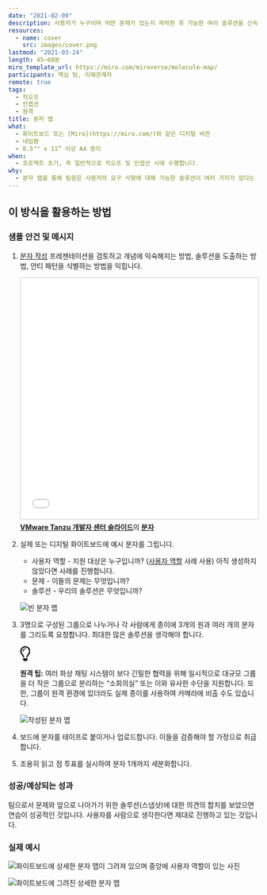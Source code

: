 ```yaml
---
date: "2021-02-09"
description: 사용자가 누구이며 어떤 문제가 있는지 파악한 후 가능한 여러 솔루션을 신속하게 만듭니다.
resources:
  - name: cover
    src: images/cover.png
lastmod: "2021-03-24"
length: 45~60분
miro_template_url: https://miro.com/miroverse/molecule-map/
participants: 핵심 팀, 이해관계자
remote: true
tags:
  - 킥오프
  - 인셉션
  - 원격
title: 분자 맵
what:
  - 화이트보드 또는 [Miro](https://miro.com/)와 같은 디지털 버전
  - 네임펜
  - 8.5"" x 11” 이상 A4 종이
when:
  - 프로젝트 초기, 즉 일반적으로 킥오프 및 인셉션 시에 수행합니다.
why:
  - 분자 맵을 통해 팀원은 사용자의 요구 사항에 대해 가능한 솔루션이 여러 가지가 있다는 점과 해당 사용자 및 요구 사항의 관계와 함께 솔루션을 잘 이해할 수 있습니다.
---
```


<h2 id="how-to-use-this-method">이 방식을 활용하는
방법</h2>

<div class="bg-gray-dark p-lg-5 p-3 mb-4"><div
class="col-lg-9"><h3
id="sample-agenda--prompts">샘플 안건 및 메시지</h3>

<ol>

<li>

<p><a
href="https://tanzu.vmware.com/content/vmware-tanzu-developer-center-slides/molecule"
target="_blank" rel="nofollow">분자 작성</a>
프레젠테이션을 검토하고 개념에 익숙해지는 방법, 솔루션을 도출하는 방법, 안티 패턴을 식별하는 방법을
익힙니다.</p>

<iframe
src="//www.slideshare.net/slideshow/embed_code/key/1wtb5448ncVV6E"
width="595" height="485" frameborder="0"
marginwidth="0" marginheight="0"
scrolling="no" style="border:1px solid #CCC;
border-width:1px; margin-bottom:5px; max-width: 100%;"
allowfullscreen> </iframe> <div
style="margin-bottom:5px"> <strong><a
href="https://www.slideshare.net/VMwareTanzu"
target="_blank">VMware Tanzu 개발자 센터
슬라이드</a></strong>의<strong> <a
href="//www.slideshare.net/VMwareTanzu/molecule-242998322"
title="분자"
target="_blank">분자</a></strong> </div>

</li>

<li>

<p>실제 또는 디지털 화이트보드에 예시 분자를 그립니다.</p>

<ul>

<li>사용자 역할 - 지원 대상은 누구입니까? (<a
href="https://tanzu.vmware.com/developer/practices/personas">사용자
역할</a> 사례 사용) 아직 생성하지 않았다면 사례를 진행합니다.</li>

<li>문제 - 이들의 문제는 무엇입니까?</li>

<li>솔루션 - 우리의 솔루션은 무엇입니까?</li>

</ul>

<p><img
src="https://tanzu.vmware.com/developer/practices/molecule-map/images/step-1.png"
alt="빈 분자 맵"  /></p>

</li>

<li>

<p>3명으로 구성된 그룹으로 나누거나 각 사람에게 종이에 3개의 원과 여러 개의 분자를 그리도록 요청합니다.
최대한 많은 솔루션을 생각해야 합니다.</p>

<div class="callout td-box--gray-darkest p-3 my-5
border-bottom border-right border-left border-top row"><div
class="col-1 row align-items-center
justify-content-center"><svg height="30"
aria-hidden="true" focusable="false"
data-prefix="far" data-icon="lightbulb"
role="img" xmlns="http://www.w3.org/2000/svg"
viewBox="0 0 352 512" class="svg-inline--fa
fa-lightbulb"><path fill="currentColor"
d="M176 80c-52.94 0-96 43.06-96 96 0 8.84 7.16 16 16 16s16-7.16
16-16c0-35.3 28.72-64 64-64 8.84 0 16-7.16 16-16s-7.16-16-16-16zM96.06
459.17c0 3.15.93 6.22 2.68 8.84l24.51 36.84c2.97 4.46 7.97 7.14 13.32
7.14h78.85c5.36 0 10.36-2.68 13.32-7.14l24.51-36.84c1.74-2.62 2.67-5.7
2.68-8.84l.05-43.18H96.02l.04 43.18zM176 0C73.72 0 0 82.97 0 176c0
44.37 16.45 84.85 43.56 115.78 16.64 18.99 42.74 58.8 52.42
92.16v.06h48v-.12c-.01-4.77-.72-9.51-2.15-14.07-5.59-17.81-22.82-64.77-62.17-109.67-20.54-23.43-31.52-53.15-31.61-84.14-.2-73.64
59.67-128 127.95-128 70.58 0 128 57.42 128 128 0 30.97-11.24
60.85-31.65 84.14-39.11 44.61-56.42 91.47-62.1 109.46a47.507 47.507 0
0 0-2.22 14.3v.1h48v-.05c9.68-33.37 35.78-73.18 52.42-92.16C335.55
260.85 352 220.37 352 176 352 78.8 273.2 0 176 0z"
class=""></path></svg></div><div
class="col-11"><p><strong>원격
팁:</strong> 여러 화상 채팅 시스템이 보다 긴밀한 협력을 위해 일시적으로 대규모 그룹을 더 작은 그룹으로
분리하는 “소회의실” 또는 이와 유사한 수단을 지원합니다. 또한, 그룹이 원격 환경에 있더라도 실제 종이를 사용하여 카메라에
비출 수도 있습니다.</p></div></div>

<p><img
src="https://tanzu.vmware.com/developer/practices/molecule-map/images/step-2.png"
alt="작성된 분자 맵"  /></p>

</li>

<li>

<p>보드에 분자를 테이프로 붙이거나 업로드합니다. 이들을 검증해야 할 가정으로 취급합니다.</p>

</li>

<li>

<p>조용히 읽고 점 투표를 실시하여 분자 1개까지 세분화합니다.</p>

</li>

</ol>

</div></div>

<div class="bg-gray-dark p-lg-5 p-3 mb-4"><div
class="col-lg-9"><h3
id="successexpected-outcomes">성공/예상되는 성과</h3>

<p>팀으로서 문제와 앞으로 나아가기 위한 솔루션(스냅샷)에 대한 의견의 합치를 보았으면 연습이 성공적인 것입니다.
사용자를 사람으로 생각한다면 제대로 진행하고 있는 것입니다.</div></div>

<div class="bg-gray-dark p-lg-5 p-3 mb-4"><div
class="col-lg-9"><h3
id="real-world-examples">실제 예시</h3>

<p><img
src="https://tanzu.vmware.com/developer/practices/molecule-map/images/example-1.jpg"
alt="화이트보드에 상세한 분자 맵이 그려져 있으며 중앙에 사용자 역할이 있는 사진" 
/></p>

<p><img
src="https://tanzu.vmware.com/developer/practices/molecule-map/images/example-2.jpg"
alt="화이트보드에 그려진 상세한 분자 맵"  /></p>

</div></div>
